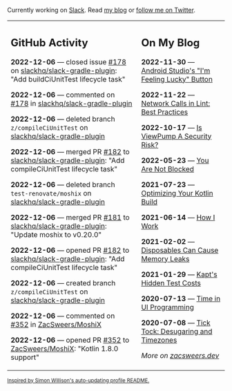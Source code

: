 Currently working on [Slack](https://slack.com/). Read [my blog](https://zacsweers.dev/) or [follow me on Twitter](https://twitter.com/ZacSweers).

<table><tr><td valign="top" width="60%">

## GitHub Activity
<!-- githubActivity starts -->
**2022-12-06** — closed issue [#178](https://github.com/slackhq/slack-gradle-plugin/issues/178) on [slackhq/slack-gradle-plugin](https://github.com/slackhq/slack-gradle-plugin): "Add buildCiUnitTest lifecycle task"

**2022-12-06** — commented on [#178](https://github.com/slackhq/slack-gradle-plugin/issues/178#issuecomment-1339954722) in [slackhq/slack-gradle-plugin](https://github.com/slackhq/slack-gradle-plugin)

**2022-12-06** — deleted branch `z/compileCiUnitTest` on [slackhq/slack-gradle-plugin](https://github.com/slackhq/slack-gradle-plugin)

**2022-12-06** — merged PR [#182](https://github.com/slackhq/slack-gradle-plugin/pull/182) to [slackhq/slack-gradle-plugin](https://github.com/slackhq/slack-gradle-plugin): "Add compileCiUnitTest lifecycle task"

**2022-12-06** — deleted branch `test-renovate/moshix` on [slackhq/slack-gradle-plugin](https://github.com/slackhq/slack-gradle-plugin)

**2022-12-06** — merged PR [#181](https://github.com/slackhq/slack-gradle-plugin/pull/181) to [slackhq/slack-gradle-plugin](https://github.com/slackhq/slack-gradle-plugin): "Update moshix to v0.20.0"

**2022-12-06** — opened PR [#182](https://github.com/slackhq/slack-gradle-plugin/pull/182) to [slackhq/slack-gradle-plugin](https://github.com/slackhq/slack-gradle-plugin): "Add compileCiUnitTest lifecycle task"

**2022-12-06** — created branch `z/compileCiUnitTest` on [slackhq/slack-gradle-plugin](https://github.com/slackhq/slack-gradle-plugin)

**2022-12-06** — commented on [#352](https://github.com/ZacSweers/MoshiX/pull/352#issuecomment-1338783956) in [ZacSweers/MoshiX](https://github.com/ZacSweers/MoshiX)

**2022-12-06** — opened PR [#352](https://github.com/ZacSweers/MoshiX/pull/352) to [ZacSweers/MoshiX](https://github.com/ZacSweers/MoshiX): "Kotlin 1.8.0 support"
<!-- githubActivity ends -->
</td><td valign="top" width="40%">

## On My Blog
<!-- blog starts -->
**2022-11-30** — [Android Studio's "I'm Feeling Lucky" Button](https://www.zacsweers.dev/android-studios-im-feeling-lucky-button/)

**2022-11-22** — [Network Calls in Lint: Best Practices](https://www.zacsweers.dev/network-calls-in-lint-best-practices/)

**2022-10-17** — [Is ViewPump A Security Risk?](https://www.zacsweers.dev/is-viewpump-a-security-risk/)

**2022-05-23** — [You Are Not Blocked](https://www.zacsweers.dev/you-are-not-blocked/)

**2021-07-23** — [Optimizing Your Kotlin Build](https://www.zacsweers.dev/optimizing-your-kotlin-build/)

**2021-06-14** — [How I Work](https://www.zacsweers.dev/how-i-work/)

**2021-02-02** — [Disposables Can Cause Memory Leaks](https://www.zacsweers.dev/disposables-can-cause-memory-leaks/)

**2021-01-29** — [Kapt's Hidden Test Costs](https://www.zacsweers.dev/kapts-hidden-test-costs/)

**2020-07-13** — [Time in UI Programming](https://www.zacsweers.dev/time-in-ui/)

**2020-07-08** — [Tick Tock: Desugaring and Timezones](https://www.zacsweers.dev/ticktock-desugaring-timezones/)
<!-- blog ends -->
_More on [zacsweers.dev](https://zacsweers.dev/)_
</td></tr></table>

<sub><a href="https://simonwillison.net/2020/Jul/10/self-updating-profile-readme/">Inspired by Simon Willison's auto-updating profile README.</a></sub>